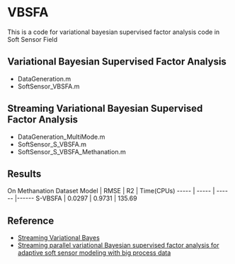 # VBSFA
This is a code for variational bayesian supervised factor analysis code in Soft Sensor Field
## Variational Bayesian Supervised Factor Analysis
* DataGeneration.m
* SoftSensor_VBSFA.m
## Streaming Variational Bayesian Supervised Factor Analysis
* DataGeneration_MultiMode.m
* SoftSensor_S_VBSFA.m
* SoftSensor_S_VBSFA_Methanation.m
## Results
On Methanation Dataset
 Model  | RMSE  | R2 | Time(CPUs)
 ----- | ----- | ------  |------
 S-VBSFA  | 0.0297 | 0.9731 | 135.69

## Reference
* [Streaming Variational Bayes](https://papers.nips.cc/paper/2013/file/51ef186e18dc00c2d31982567235c559-Paper.pdf)
* [Streaming parallel variational Bayesian supervised factor analysis for adaptive soft sensor modeling with big process data](https://doi.org/10.1016/J.JPROCONT.2019.10.010)  

